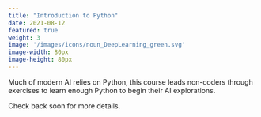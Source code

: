 ```yaml
---
title: "Introduction to Python"
date: 2021-08-12
featured: true
weight: 3
image: '/images/icons/noun_DeepLearning_green.svg'
image-width: 80px
image-height: 80px
---
```


Much of modern AI relies on Python, this course leads non-coders through exercises to learn enough Python to begin their AI explorations.


Check back soon for more details.